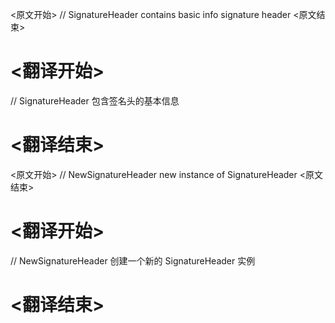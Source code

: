
<原文开始>
// SignatureHeader contains basic info signature header
<原文结束>

# <翻译开始>
// SignatureHeader 包含签名头的基本信息
# <翻译结束>


<原文开始>
// NewSignatureHeader new instance of SignatureHeader
<原文结束>

# <翻译开始>
// NewSignatureHeader 创建一个新的 SignatureHeader 实例
# <翻译结束>


